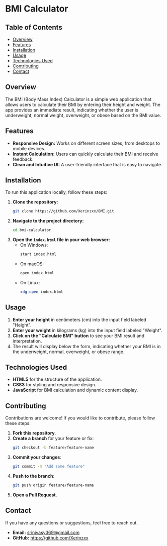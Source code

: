 # BMI Calculator

## Table of Contents
- [Overview](#overview)
- [Features](#features)
- [Installation](#installation)
- [Usage](#usage)
- [Technologies Used](#technologies-used)
- [Contributing](#contributing)
- [Contact](#contact)

## Overview
The BMI (Body Mass Index) Calculator is a simple web application that allows users to calculate their BMI by entering their height and weight. The app provides an immediate result, indicating whether the user is underweight, normal weight, overweight, or obese based on the BMI value.

## Features
- **Responsive Design:** Works on different screen sizes, from desktops to mobile devices.
- **Instant Calculation:** Users can quickly calculate their BMI and receive feedback.
- **Clean and Intuitive UI:** A user-friendly interface that is easy to navigate.

## Installation
To run this application locally, follow these steps:

1. **Clone the repository:**
    ```bash
    git clone https://github.com/Xerinzxx/BMI.git
    ```
2. **Navigate to the project directory:**
    ```bash
    cd bmi-calculator
    ```
3. **Open the `index.html` file in your web browser:**
    - On Windows:
        ```bash
        start index.html
        ```
    - On macOS:
        ```bash
        open index.html
        ```
    - On Linux:
        ```bash
        xdg-open index.html
        ```

## Usage
1. **Enter your height** in centimeters (cm) into the input field labeled "Height".
2. **Enter your weight** in kilograms (kg) into the input field labeled "Weight".
3. **Click on the "Calculate BMI" button** to see your BMI result and interpretation.
4. The result will display below the form, indicating whether your BMI is in the underweight, normal, overweight, or obese range.

## Technologies Used
- **HTML5** for the structure of the application.
- **CSS3** for styling and responsive design.
- **JavaScript** for BMI calculation and dynamic content display.

## Contributing
Contributions are welcome! If you would like to contribute, please follow these steps:

1. **Fork this repository**.
2. **Create a branch** for your feature or fix:
    ```bash
    git checkout -b feature/feature-name
    ```
3. **Commit your changes**:
    ```bash
    git commit -m "Add some feature"
    ```
4. **Push to the branch**:
    ```bash
    git push origin feature/feature-name
    ```
5. **Open a Pull Request**.

## Contact
If you have any questions or suggestions, feel free to reach out.

- **Email:** srinivasy369@gmail.com
- **GitHub:** https://github.com/Xerinzxx
